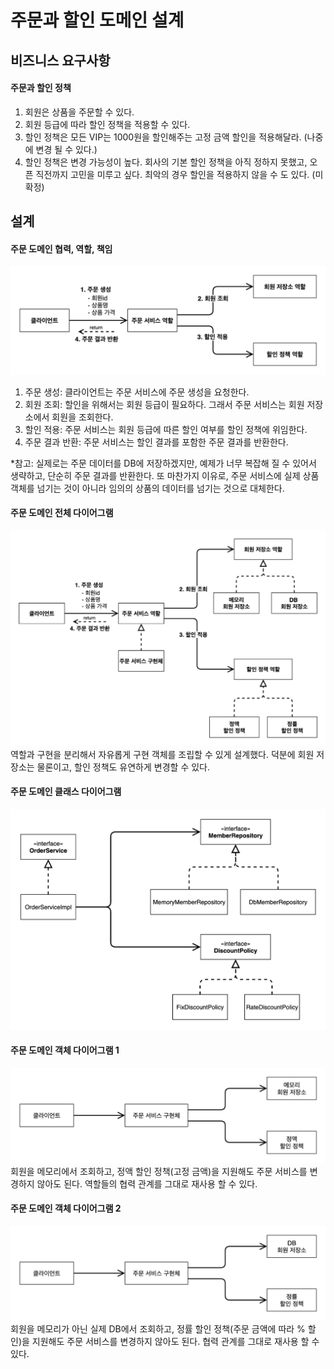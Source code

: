# 주문과 할인 도메인 설계

## 비즈니스 요구사항
#### 주문과 할인 정책
1. 회원은 상품을 주문할 수 있다.
2. 회원 등급에 따라 할인 정책을 적용할 수 있다.
3. 할인 정책은 모든 VIP는 1000원을 할인해주는 고정 금액 할인을 적용해달라. (나중에 변경 될 수 있다.)
4. 할인 정책은 변경 가능성이 높다. 회사의 기본 할인 정책을 아직 정하지 못했고, 오픈 직전까지 고민을 미루고 싶다. 최악의 경우 할인을 적용하지 않을 수 도 있다. (미확정)

## 설계
#### 주문 도메인 협력, 역할, 책임
![](Pasted%20image%2020220401170443.png)
1. 주문 생성: 클라이언트는 주문 서비스에 주문 생성을 요청한다.
2. 회원 조회: 할인을 위해서는 회원 등급이 필요하다. 그래서 주문 서비스는 회원 저장소에서 회원을 조회한다.
3. 할인 적용: 주문 서비스는 회원 등급에 따른 할인 여부를 할인 정책에 위임한다.
4. 주문 결과 반환: 주문 서비스는 할인 결과를 포함한 주문 결과를 반환한다.

\*참고: 실제로는 주문 데이터를 DB에 저장하겠지만, 예제가 너무 복잡해 질 수 있어서 생략하고, 단순히 주문 결과를 반환한다. 또 마찬가지 이유로, 주문 서비스에 실제 상품 객체를 넘기는 것이 아니라 임의의 상품의 데이터를 넘기는 것으로 대체한다.

#### 주문 도메인 전체 다이어그램
![](Pasted%20image%2020220401170829.png)
역할과 구현을 분리해서 자유롭게 구현 객체를 조립할 수 있게 설계했다. 덕분에 회원 저장소는 물론이고, 할인 정책도 유연하게 변경할 수 있다.

#### 주문 도메인 클래스 다이어그램
![](Pasted%20image%2020220401170945.png)

#### 주문 도메인 객체 다이어그램 1
![](Pasted%20image%2020220401171040.png)
회원을 메모리에서 조회하고, 정액 할인 정책(고정 금액)을 지원해도 주문 서비스를 변경하지 않아도 된다. 역할들의 협력 관계를 그대로 재사용 할 수 있다.

#### 주문 도메인 객체 다이어그램 2
![](Pasted%20image%2020220401171112.png)
회원을 메모리가 아닌 실제 DB에서 조회하고, 정률 할인 정책(주문 금액에 따라 % 할인)을 지원해도 주문 서비스를 변경하지 않아도 된다. 협력 관계를 그대로 재사용 할 수 있다.